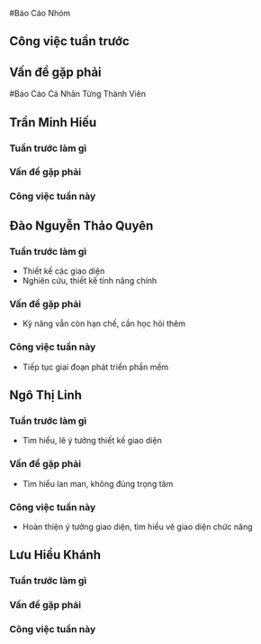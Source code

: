 ﻿#Báo Cáo Nhóm
## Công việc tuần trước
## Vấn đề gặp phải
#Báo Cáo Cá Nhân Từng Thành Viên
## Trần Minh Hiếu
### Tuần trước làm gì
### Vấn đề gặp phải
### Công việc tuần này
## Đào Nguyễn Thảo Quyên
### Tuần trước làm gì
- Thiết kế các giao diện
- Nghiên cứu, thiết kế tính năng chính
### Vấn đề gặp phải
- Kỹ năng vẫn còn hạn chế, cần học hỏi thêm
### Công việc tuần này
- Tiếp tục giai đoạn phát triển phần mềm
## Ngô Thị Linh
### Tuần trước làm gì
- Tìm hiểu, lê ý tưởng thiết kế giao diện 
### Vấn đề gặp phải
- Tìm hiểu lan man, không đúng trọng tâm
### Công việc tuần này
- Hoàn thiện ý tưởng giao diện, tìm hiểu vê giao diện chức năng
## Lưu Hiểu Khánh
### Tuần trước làm gì
### Vấn đề gặp phải
### Công việc tuần này
